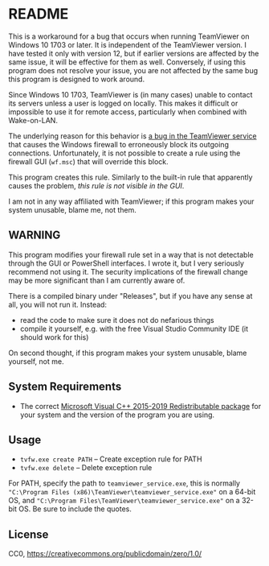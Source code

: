 # README #

This is a workaround for a bug that occurs when running TeamViewer on
Windows 10 1703 or later. It is independent of the TeamViewer version.
I have tested it only with version 12, but if earlier versions are
affected by the same issue, it will be effective for them as well.
Conversely, if using this program does not resolve your issue, you are
not affected by the same bug this program is designed to work around.

Since Windows 10 1703, TeamViewer is (in many cases) unable to contact
its servers unless a user is logged on locally. This makes it
difficult or impossible to use it for remote access, particularly when
combined with Wake-on-LAN.

The underlying reason for this behavior is [a bug in the TeamViewer
service](https://community.teamviewer.com/t5/TeamViewer-12/Windows-10-does-not-look-to-start-service-until-logon/td-p/6120/page/4#U7725)
that causes the Windows firewall to erroneously block its outgoing
connections. Unfortunately, it is not possible to create a rule using
the firewall GUI (`wf.msc`) that will override this block.

This program creates this rule. Similarly to the built-in rule that
apparently causes the problem, *this rule is not visible in the GUI*.

I am not in any way affiliated with TeamViewer; if this program makes
your system unusable, blame me, not them.

## WARNING ##

This program modifies your firewall rule set in a way that is not
detectable through the GUI or PowerShell interfaces. I wrote it, but I
very seriously recommend not using it. The security implications of
the firewall change may be more significant than I am currently aware
of.

There is a compiled binary under "Releases", but if you have any sense
at all, you will not run it. Instead:

* read the code to make sure it does not do nefarious things
* compile it yourself, e.g. with the free Visual Studio Community
  IDE (it should work for this)

On second thought, if this program makes your system unusable, blame
yourself, not me.

## System Requirements ##

* The correct [Microsoft Visual C++ 2015-2019 Redistributable
  package](https://support.microsoft.com/en-us/help/2977003/)
  for your system and the version of the program you are using.

## Usage ##

* `tvfw.exe create PATH` – Create exception rule for PATH
* `tvfw.exe delete` – Delete exception rule

For PATH, specify the path to `teamviewer_service.exe`, this is
normally `"C:\Program Files (x86)\TeamViewer\teamviewer_service.exe"`
on a 64-bit OS, and `"C:\Program
Files\TeamViewer\teamviewer_service.exe"` on a 32-bit OS. Be sure to
include the quotes.

## License ##

CC0, https://creativecommons.org/publicdomain/zero/1.0/
